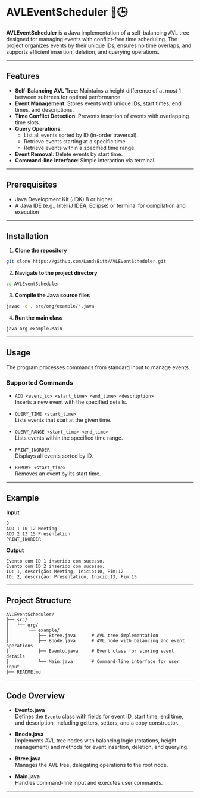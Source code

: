 # AVLEventScheduler 🌳🕒

**AVLEventScheduler** is a Java implementation of a self-balancing AVL tree designed for managing events with conflict-free time scheduling. The project organizes events by their unique IDs, ensures no time overlaps, and supports efficient insertion, deletion, and querying operations.

---

## Features

- **Self-Balancing AVL Tree**: Maintains a height difference of at most 1 between subtrees for optimal performance.  
- **Event Management**: Stores events with unique IDs, start times, end times, and descriptions.  
- **Time Conflict Detection**: Prevents insertion of events with overlapping time slots.  
- **Query Operations**:  
  - List all events sorted by ID (in-order traversal).  
  - Retrieve events starting at a specific time.  
  - Retrieve events within a specified time range.  
- **Event Removal**: Delete events by start time.  
- **Command-line Interface**: Simple interaction via terminal.

---

## Prerequisites

- Java Development Kit (JDK) 8 or higher  
- A Java IDE (e.g., IntelliJ IDEA, Eclipse) or terminal for compilation and execution

---

## Installation

1. **Clone the repository**  
```bash
git clone https://github.com/LandsBitt/AVLEventScheduler.git
```

2. **Navigate to the project directory**  
```bash
cd AVLEventScheduler
```

3. **Compile the Java source files**  
```bash
javac -d . src/org/example/*.java
```

4. **Run the main class**  
```bash
java org.example.Main
```

---

## Usage

The program processes commands from standard input to manage events.

### Supported Commands

- `ADD <event_id> <start_time> <end_time> <description>`  
  Inserts a new event with the specified details.

- `QUERY_TIME <start_time>`  
  Lists events that start at the given time.

- `QUERY_RANGE <start_time> <end_time>`  
  Lists events within the specified time range.

- `PRINT_INORDER`  
  Displays all events sorted by ID.

- `REMOVE <start_time>`  
  Removes an event by its start time.

---

## Example

**Input**
```
3
ADD 1 10 12 Meeting
ADD 2 13 15 Presentation
PRINT_INORDER
```

**Output**
```
Evento com ID 1 inserido com sucesso.
Evento com ID 2 inserido com sucesso.
ID: 1, descrição: Meeting, Inicio:10, Fim:12
ID: 2, descrição: Presentation, Inicio:13, Fim:15
```

---

## Project Structure

```
AVLEventScheduler/
├── src/
│   └── org/
│       └── example/
│           ├── Btree.java      # AVL tree implementation
│           ├── Bnode.java      # AVL node with balancing and event operations
│           ├── Evento.java     # Event class for storing event details
│           └── Main.java       # Command-line interface for user input
├── README.md
```

---

## Code Overview

- **Evento.java**  
  Defines the `Evento` class with fields for event ID, start time, end time, and description, including getters, setters, and a copy constructor.

- **Bnode.java**  
  Implements AVL tree nodes with balancing logic (rotations, height management) and methods for event insertion, deletion, and querying.

- **Btree.java**  
  Manages the AVL tree, delegating operations to the root node.

- **Main.java**  
  Handles command-line input and executes user commands.

---
